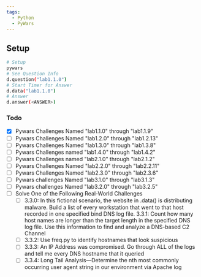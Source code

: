 ```yaml
---
tags:
  - Python
  - PyWars
---
```

## Setup

```bash
# Setup
pywars
# See Question Info
d.question("lab1.1.0")
# Start Timer for Answer
d.data("lab1.1.0")
# Answer
d.answer(<ANSWER>)
```

### Todo

- [x] Pywars Challenges Named "lab1.1.0" through "lab1.1.9"
- [ ] Pywars Challenges Named "lab1.2.0" through "lab1.2.13"
- [ ] Pywars Challenges Named "lab1.3.0" through "lab1.3.8"
- [ ] Pywars Challenges named "lab1.4.0" through "lab1.4.2"
- [ ] Pywars Challenges named "lab2.1.0" through "lab2.1.2"
- [ ] Pywars Challenges Named "lab2.2.0" through "lab2.2.11"
- [ ] Pywars Challenges Named "lab2.3.0" through "lab2.3.6"
- [ ] Pywars challenges Named "lab3.1.0" through "lab3.1.3"
- [ ] Pywars challenges Named "lab3.2.0" through "lab3.2.5"
- [ ] Solve One of the Following Real-World Challenges
    - [ ] 3.3.0: In this fictional scenario, the website in .data() is distributing malware. Build a list of every workstation that went to that host recorded in one specified bind DNS log file. 3.3.1: Count how many host names are longer than the target length in the specified DNS log file. Use this information to find and analyze a DNS-based C2 Channel
    - [ ] 3.3.2: Use freq.py to identify hostnames that look suspicious
    - [ ] 3.3.3: An IP Address was compromised. Go through ALL of the logs and tell me every DNS hostname that it queried
    - [ ] 3.3.4: Long Tail Analysis—Determine the nth most commonly occurring user agent string in our environment via Apache log
